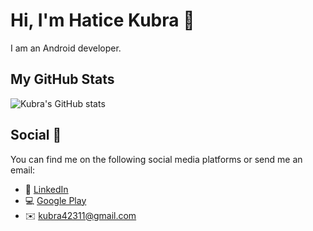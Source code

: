 # Hi, I'm Hatice Kubra 👋

I am an Android developer.

## My GitHub Stats

![Kubra's GitHub stats](https://github-readme-stats.vercel.app/api?username=kubratkn)


## Social 📱
You can find me on the following social media platforms or send me an email:
* 👔 [LinkedIn](https://www.linkedin.com/in/kubratkn)
* 💻 [Google Play](https://play.google.com/store/apps/dev?id=5361596694976613553&hl)
* ✉️ [kubra42311@gmail.com](mailto:kubra42311@gmail.com)
